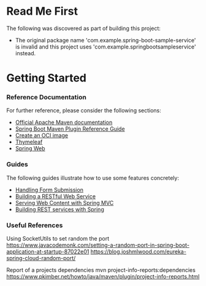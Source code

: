 # Read Me First
The following was discovered as part of building this project:

* The original package name 'com.example.spring-boot-sample-service' is invalid and this project uses 'com.example.springbootsampleservice' instead.

# Getting Started

### Reference Documentation
For further reference, please consider the following sections:

* [Official Apache Maven documentation](https://maven.apache.org/guides/index.html)
* [Spring Boot Maven Plugin Reference Guide](https://docs.spring.io/spring-boot/docs/2.3.2.RELEASE/maven-plugin/reference/html/)
* [Create an OCI image](https://docs.spring.io/spring-boot/docs/2.3.2.RELEASE/maven-plugin/reference/html/#build-image)
* [Thymeleaf](https://docs.spring.io/spring-boot/docs/2.3.2.RELEASE/reference/htmlsingle/#boot-features-spring-mvc-template-engines)
* [Spring Web](https://docs.spring.io/spring-boot/docs/2.3.2.RELEASE/reference/htmlsingle/#boot-features-developing-web-applications)

### Guides
The following guides illustrate how to use some features concretely:

* [Handling Form Submission](https://spring.io/guides/gs/handling-form-submission/)
* [Building a RESTful Web Service](https://spring.io/guides/gs/rest-service/)
* [Serving Web Content with Spring MVC](https://spring.io/guides/gs/serving-web-content/)
* [Building REST services with Spring](https://spring.io/guides/tutorials/bookmarks/)

### Useful References

Using SocketUtils to set random the port
https://www.javacodemonk.com/setting-a-random-port-in-spring-boot-application-at-startup-87022e01
https://blog.joshmlwood.com/eureka-spring-cloud-random-port/

Report of a projects dependencies
mvn project-info-reports:dependencies
https://www.pkimber.net/howto/java/maven/plugin/project-info-reports.html


